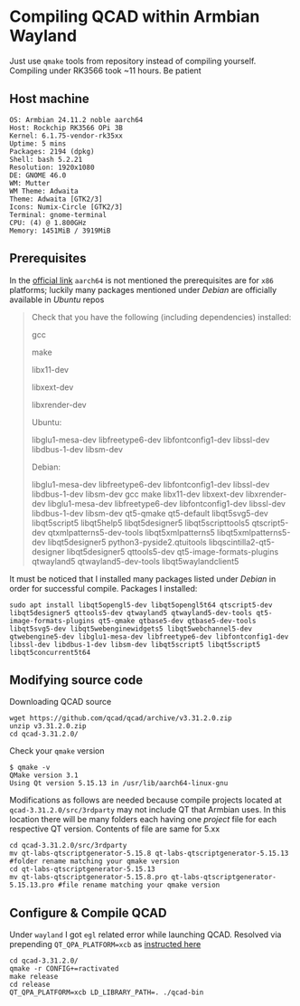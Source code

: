 # Compiling QCAD within Armbian Wayland

Just use `qmake` tools from repository instead of compiling yourself. Compiling under RK3566 took ~11 hours. Be patient

## Host machine
```
OS: Armbian 24.11.2 noble aarch64 
Host: Rockchip RK3566 OPi 3B 
Kernel: 6.1.75-vendor-rk35xx 
Uptime: 5 mins 
Packages: 2194 (dpkg) 
Shell: bash 5.2.21 
Resolution: 1920x1080 
DE: GNOME 46.0 
WM: Mutter 
WM Theme: Adwaita 
Theme: Adwaita [GTK2/3] 
Icons: Numix-Circle [GTK2/3] 
Terminal: gnome-terminal 
CPU: (4) @ 1.800GHz 
Memory: 1451MiB / 3919MiB 
```

## Prerequisites

In the [official link](https://www.qcad.org/en/component/content/article/78-qcad/111-qcad-compilation-from-sources) `aarch64` is not mentioned the prerequisites are for `x86` platforms; luckily many packages mentioned under _Debian_ are officially available in _Ubuntu_ repos

> Check that you have the following (including dependencies) installed:
> 
> gcc
> 
> make
> 
> libx11-dev
> 
> libxext-dev
> 
> libxrender-dev
> 
> Ubuntu:
> 
> libglu1-mesa-dev libfreetype6-dev libfontconfig1-dev libssl-dev libdbus-1-dev libsm-dev
> 
> Debian:
> 
> libglu1-mesa-dev libfreetype6-dev libfontconfig1-dev libssl-dev libdbus-1-dev libsm-dev gcc make libx11-dev libxext-dev libxrender-dev libglu1-mesa-dev libfreetype6-dev libfontconfig1-dev libssl-dev libdbus-1-dev libsm-dev qt5-qmake qt5-default libqt5svg5-dev libqt5script5 libqt5help5 libqt5designer5 libqt5scripttools5 qtscript5-dev qtxmlpatterns5-dev-tools libqt5xmlpatterns5 libqt5xmlpatterns5-dev libqt5designer5 python3-pyside2.qtuitools libqscintilla2-qt5-designer libqt5designer5 qttools5-dev qt5-image-formats-plugins qtwayland5 qtwayland5-dev-tools libqt5waylandclient5

It must be noticed that I installed many packages listed under _Debian_ in order for successful compile. Packages I installed:

```
sudo apt install libqt5opengl5-dev libqt5opengl5t64 qtscript5-dev libqt5designer5 qttools5-dev qtwayland5 qtwayland5-dev-tools qt5-image-formats-plugins qt5-qmake qtbase5-dev qtbase5-dev-tools libqt5svg5-dev libqt5webenginewidgets5 libqt5webchannel5-dev qtwebengine5-dev libglu1-mesa-dev libfreetype6-dev libfontconfig1-dev libssl-dev libdbus-1-dev libsm-dev libqt5script5 libqt5script5 libqt5concurrent5t64
```
## Modifying source code
Downloading QCAD source
```
wget https://github.com/qcad/qcad/archive/v3.31.2.0.zip
unzip v3.31.2.0.zip
cd qcad-3.31.2.0/
```
Check your `qmake` version
```
$ qmake -v
QMake version 3.1
Using Qt version 5.15.13 in /usr/lib/aarch64-linux-gnu
```
Modifications as follows are needed because compile projects located at `qcad-3.31.2.0/src/3rdparty` may not include QT that Armbian uses. In this location there will be many folders each having one _project_ file for each respective QT version. Contents of file are same for 5.xx
```
cd qcad-3.31.2.0/src/3rdparty
mv qt-labs-qtscriptgenerator-5.15.8 qt-labs-qtscriptgenerator-5.15.13 #folder rename matching your qmake version
cd qt-labs-qtscriptgenerator-5.15.13
mv qt-labs-qtscriptgenerator-5.15.8.pro qt-labs-qtscriptgenerator-5.15.13.pro #file rename matching your qmake version
```

## Configure & Compile QCAD

Under `wayland` I got `egl` related error while launching QCAD. Resolved via prepending `QT_QPA_PLATFORM=xcb` as [instructed here](https://github.com/flathub/net.sourceforge.Chessx/issues/5#issuecomment-568793891)
```
cd qcad-3.31.2.0/
qmake -r CONFIG+=ractivated
make release
cd release
QT_QPA_PLATFORM=xcb LD_LIBRARY_PATH=. ./qcad-bin
```
